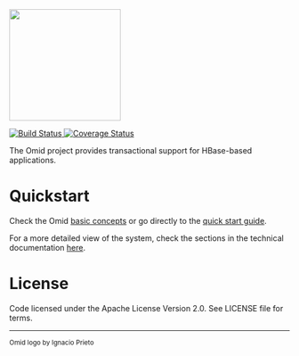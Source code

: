 <img src="https://github.com/yahoo/omid/blob/master/doc/images/omid-logo.png" width="200">

[ ![Build Status](https://travis-ci.org/apache/incubator-omid.svg?branch=master) ](https://travis-ci.org/apache/incubator-omid) 
[ ![Coverage Status](https://coveralls.io/repos/github/apache/incubator-omid/badge.svg?branch=master) ](https://coveralls.io/github/apache/incubator-omid?branch=master)

The Omid project provides transactional support for HBase-based applications.

# Quickstart

Check the Omid [basic concepts](http://omid.incubator.apache.org/) or go directly
to the [quick start guide](http://omid.incubator.apache.org/quickstart.html).

For a more detailed view of the system, check the sections in the technical documentation [here](http://omid.incubator.apache.org/).

# License

Code licensed under the Apache License Version 2.0. See LICENSE file for terms.

-----------------------------------------------------------------------------------------------------------------------

<sup>Omid logo by Ignacio Prieto</sup>
